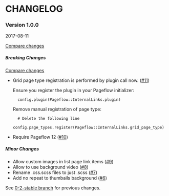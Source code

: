 # CHANGELOG

### Version 1.0.0

2017-08-11

[Compare changes](https://github.com/codevise/pageflow-internal-links/compare/0-x-stable...v1.0.0)

##### Breaking Changes

[Compare changes](https://github.com/codevise/pageflow-internal-links/compare/0-2-stable...master)

- Grid page type registration is performed by plugin call now.
  ([#11](https://github.com/codevise/pageflow-internal-links/pull/11))

  Ensure you register the plugin in your Pageflow initializer:

        config.plugin(Pageflow::InternalLinks.plugin)

  Remove manual registration of page type:

        # Delete the following line
        config.page_types.register(Pageflow::InternalLinks.grid_page_type)

- Require Pageflow 12
  ([#10](https://github.com/codevise/pageflow-internal-links/pull/10))

##### Minor Changes

- Allow custom images in list page link items
  ([#9](https://github.com/codevise/pageflow-internal-links/pull/9))
- Allow to use background video
  ([#8](https://github.com/codevise/pageflow-internal-links/pull/8))
- Rename .css.scss files to just .scss
  ([#7](https://github.com/codevise/pageflow-internal-links/pull/7))
- Add no repeat to thumbails background
  ([#6](https://github.com/codevise/pageflow-internal-links/pull/6))

See
[0-2-stable branch](https://github.com/codevise/pageflow-internal-links/blob/0-2-stable/CHANGELOG.md)
for previous changes.
